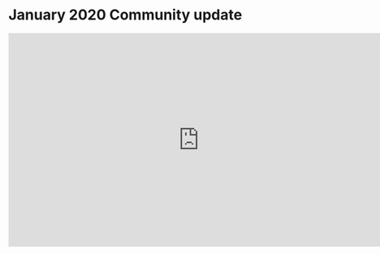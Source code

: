# January 2020 Community update

<iframe width="750" height="421" src="https://www.youtube.com/embed/_NxsCuv2uFo" frameborder="0" allow="accelerometer; autoplay; encrypted-media; gyroscope; picture-in-picture" allowfullscreen></iframe>

